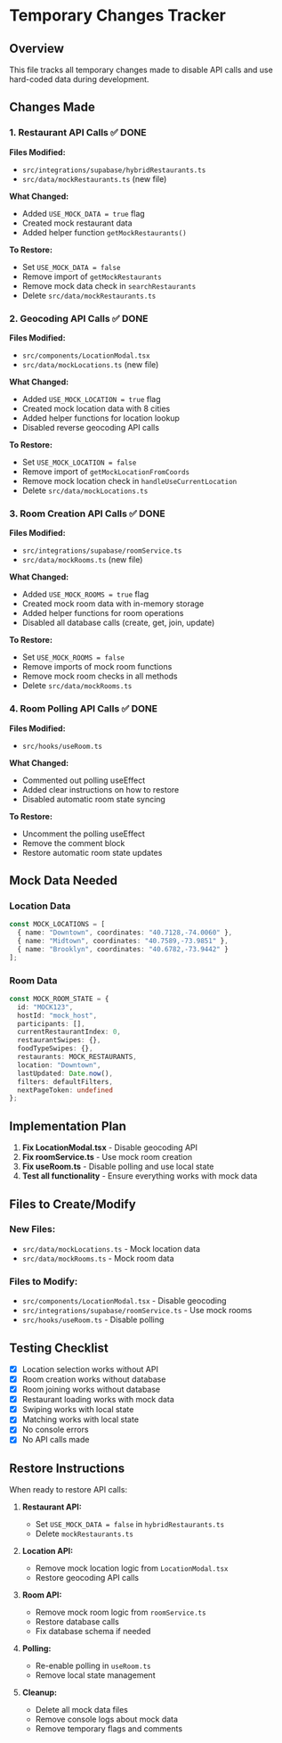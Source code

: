 # Temporary Changes Tracker

## Overview
This file tracks all temporary changes made to disable API calls and use hard-coded data during development.

## Changes Made

### 1. Restaurant API Calls ✅ DONE
**Files Modified:**
- `src/integrations/supabase/hybridRestaurants.ts`
- `src/data/mockRestaurants.ts` (new file)

**What Changed:**
- Added `USE_MOCK_DATA = true` flag
- Created mock restaurant data
- Added helper function `getMockRestaurants()`

**To Restore:**
- Set `USE_MOCK_DATA = false`
- Remove import of `getMockRestaurants`
- Remove mock data check in `searchRestaurants`
- Delete `src/data/mockRestaurants.ts`

### 2. Geocoding API Calls ✅ DONE
**Files Modified:**
- `src/components/LocationModal.tsx`
- `src/data/mockLocations.ts` (new file)

**What Changed:**
- Added `USE_MOCK_LOCATION = true` flag
- Created mock location data with 8 cities
- Added helper functions for location lookup
- Disabled reverse geocoding API calls

**To Restore:**
- Set `USE_MOCK_LOCATION = false`
- Remove import of `getMockLocationFromCoords`
- Remove mock location check in `handleUseCurrentLocation`
- Delete `src/data/mockLocations.ts`

### 3. Room Creation API Calls ✅ DONE
**Files Modified:**
- `src/integrations/supabase/roomService.ts`
- `src/data/mockRooms.ts` (new file)

**What Changed:**
- Added `USE_MOCK_ROOMS = true` flag
- Created mock room data with in-memory storage
- Added helper functions for room operations
- Disabled all database calls (create, get, join, update)

**To Restore:**
- Set `USE_MOCK_ROOMS = false`
- Remove imports of mock room functions
- Remove mock room checks in all methods
- Delete `src/data/mockRooms.ts`

### 4. Room Polling API Calls ✅ DONE
**Files Modified:**
- `src/hooks/useRoom.ts`

**What Changed:**
- Commented out polling useEffect
- Added clear instructions on how to restore
- Disabled automatic room state syncing

**To Restore:**
- Uncomment the polling useEffect
- Remove the comment block
- Restore automatic room state updates

## Mock Data Needed

### Location Data
```typescript
const MOCK_LOCATIONS = [
  { name: "Downtown", coordinates: "40.7128,-74.0060" },
  { name: "Midtown", coordinates: "40.7589,-73.9851" },
  { name: "Brooklyn", coordinates: "40.6782,-73.9442" }
];
```

### Room Data
```typescript
const MOCK_ROOM_STATE = {
  id: "MOCK123",
  hostId: "mock_host",
  participants: [],
  currentRestaurantIndex: 0,
  restaurantSwipes: {},
  foodTypeSwipes: {},
  restaurants: MOCK_RESTAURANTS,
  location: "Downtown",
  lastUpdated: Date.now(),
  filters: defaultFilters,
  nextPageToken: undefined
};
```

## Implementation Plan

1. **Fix LocationModal.tsx** - Disable geocoding API
2. **Fix roomService.ts** - Use mock room creation
3. **Fix useRoom.ts** - Disable polling and use local state
4. **Test all functionality** - Ensure everything works with mock data

## Files to Create/Modify

### New Files:
- `src/data/mockLocations.ts` - Mock location data
- `src/data/mockRooms.ts` - Mock room data

### Files to Modify:
- `src/components/LocationModal.tsx` - Disable geocoding
- `src/integrations/supabase/roomService.ts` - Use mock rooms
- `src/hooks/useRoom.ts` - Disable polling

## Testing Checklist

- [x] Location selection works without API
- [x] Room creation works without database
- [x] Room joining works without database
- [x] Restaurant loading works with mock data
- [x] Swiping works with local state
- [x] Matching works with local state
- [x] No console errors
- [x] No API calls made

## Restore Instructions

When ready to restore API calls:

1. **Restaurant API:**
   - Set `USE_MOCK_DATA = false` in `hybridRestaurants.ts`
   - Delete `mockRestaurants.ts`

2. **Location API:**
   - Remove mock location logic from `LocationModal.tsx`
   - Restore geocoding API calls

3. **Room API:**
   - Remove mock room logic from `roomService.ts`
   - Restore database calls
   - Fix database schema if needed

4. **Polling:**
   - Re-enable polling in `useRoom.ts`
   - Remove local state management

5. **Cleanup:**
   - Delete all mock data files
   - Remove console logs about mock data
   - Remove temporary flags and comments 